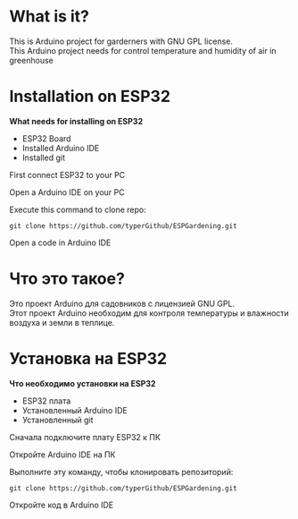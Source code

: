 # What is it?

This is Arduino project for garderners with GNU GPL license.  
This Arduino project needs for control temperature and humidity of air in greenhouse

# Installation on ESP32
**What needs for installing on ESP32**
* ESP32 Board
* Installed Arduino IDE
* Installed git 


First connect ESP32 to your PC


Open a Arduino IDE on your PC


Execute this command to clone repo:

```text
git clone https://github.com/typerGithub/ESPGardening.git
```

Open a code in Arduino IDE  


# Что это такое?

Это проект Arduino для садовников с лицензией GNU GPL.  
Этот проект Arduino необходим для контроля температуры и влажности воздуха и земли в теплице.

# Установка на ESP32
**Что необходимо установки на ESP32**
* ESP32 плата
* Установленный Arduino IDE
* Установленный git


Сначала подключите плату ESP32 к ПК


Откройте Arduino IDE на ПК


Выполните эту команду, чтобы клонировать репозиторий:


```text
git clone https://github.com/typerGithub/ESPGardening.git
```


Откройте код в Arduino IDE
